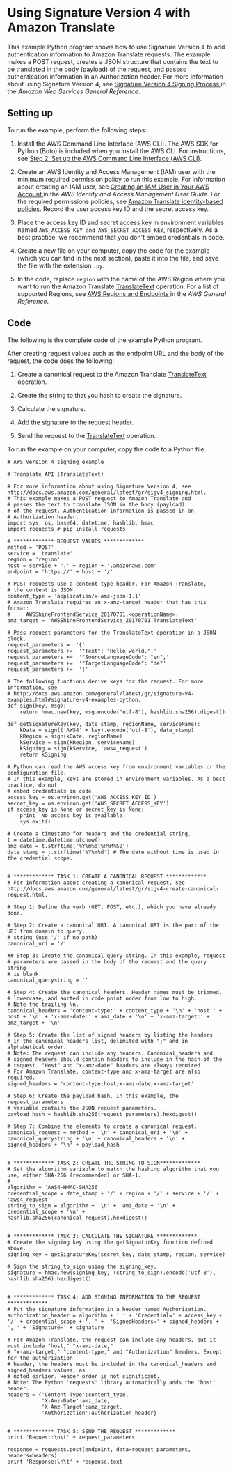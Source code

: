 # Using Signature Version 4 with Amazon Translate<a name="examples-sigv4"></a>

This example Python program shows how to use Signature Version 4 to add authentication information to Amazon Translate requests\. The example makes a POST request, creates a JSON structure that contains the text to be translated in the body \(payload\) of the request, and passes authentication information in an Authorization header\. For more information about using Signature Version 4, see [ Signature Version 4 Signing Process ](https://docs.aws.amazon.com/general/latest/gr/signature-version-4.html) in the *Amazon Web Services General Reference*\.

## Setting up<a name="examples-sig4-setting-up"></a>

To run the example, perform the following steps:

1. Install the AWS Command Line Interface \(AWS CLI\)\. The AWS SDK for Python \(Boto\) is included when you install the AWS CLI\. For instructions, see [Step 2: Set up the AWS Command Line Interface \(AWS CLI\)](setup-awscli.md)\.

1. Create an AWS Identity and Access Management \(IAM\) user with the minimum required permission policy to run this example\. For information about creating an IAM user, see [ Creating an IAM User in Your AWS Account ](https://docs.aws.amazon.com/IAM/latest/UserGuide/id_users_create.html) in the *AWS Identity and Access Management User Guide*\. For the required permissions policies, see [Amazon Translate identity\-based policies](security_iam_service-with-iam.md#access-control-managing-permissions)\. Record the user access key ID and the secret access key\.

1. Place the access key ID and secret access key in environment variables named `AWS_ACCESS_KEY and AWS_SECRET_ACCESS_KEY`, respectively\. As a best practice, we recommend that you don't embed credentials in code\.

1. Create a new file on your computer, copy the code for the example \(which you can find in the next section\), paste it into the file, and save the file with the extension `.py`\.

1. In the code, replace `region` with the name of the AWS Region where you want to run the Amazon Translate [TranslateText](https://docs.aws.amazon.com/translate/latest/APIReference/API_TranslateText.html) operation\. For a list of supported Regions, see [ AWS Regions and Endpoints ](https://docs.aws.amazon.com/general/latest/gr/rande.html#translate_region) in the *AWS General Reference*\. 

## Code<a name="example-sigv4-code"></a>

The following is the complete code of the example Python program\. 

After creating request values such as the endpoint URL and the body of the request, the code does the following:

1. Create a canonical request to the Amazon Translate [TranslateText](https://docs.aws.amazon.com/translate/latest/APIReference/API_TranslateText.html) operation\.

1. Create the string to that you hash to create the signature\.

1. Calculate the signature\.

1. Add the signature to the request header\.

1. Send the request to the [TranslateText](https://docs.aws.amazon.com/translate/latest/APIReference/API_TranslateText.html) operation\.

To run the example on your computer, copy the code to a Python file\.

```
# AWS Version 4 signing example

# Translate API (TranslateText)

# For more information about using Signature Version 4, see http://docs.aws.amazon.com/general/latest/gr/sigv4_signing.html.
# This example makes a POST request to Amazon Translate and 
# passes the text to translate JSON in the body (payload) 
# of the request. Authentication information is passed in an 
# Authorization header.
import sys, os, base64, datetime, hashlib, hmac
import requests # pip install requests

# ************* REQUEST VALUES *************
method = 'POST'
service = 'translate'
region = 'region'
host = service + '.' + region + '.amazonaws.com'
endpoint = 'https://' + host + '/'

# POST requests use a content type header. For Amazon Translate,
# the content is JSON.
content_type = 'application/x-amz-json-1.1'
# Amazon Translate requires an x-amz-target header that has this format:
#     AWSShineFrontendService_20170701.<operationName>.
amz_target = 'AWSShineFrontendService_20170701.TranslateText'

# Pass request parameters for the TranslateText operation in a JSON block.
request_parameters =  '{'
request_parameters +=  '"Text": "Hello world.",'
request_parameters +=  '"SourceLanguageCode": "en",'
request_parameters +=  '"TargetLanguageCode": "de"'
request_parameters +=  '}'

# The following functions derive keys for the request. For more information, see
# http://docs.aws.amazon.com/general/latest/gr/signature-v4-examples.html#signature-v4-examples-python.
def sign(key, msg):
    return hmac.new(key, msg.encode("utf-8"), hashlib.sha256).digest()

def getSignatureKey(key, date_stamp, regionName, serviceName):
    kDate = sign(('AWS4' + key).encode('utf-8'), date_stamp)
    kRegion = sign(kDate, regionName)
    kService = sign(kRegion, serviceName)
    kSigning = sign(kService, 'aws4_request')
    return kSigning

# Python can read the AWS access key from environment variables or the configuration file. 
# In this example, keys are stored in environment variables. As a best practice, do not 
# embed credentials in code.
access_key = os.environ.get('AWS_ACCESS_KEY_ID')
secret_key = os.environ.get('AWS_SECRET_ACCESS_KEY')
if access_key is None or secret_key is None:
    print 'No access key is available.'
    sys.exit()

# Create a timestamp for headers and the credential string.
t = datetime.datetime.utcnow()
amz_date = t.strftime('%Y%m%dT%H%M%SZ')
date_stamp = t.strftime('%Y%m%d') # The date without time is used in the credential scope.


# ************* TASK 1: CREATE A CANONICAL REQUEST *************
# For information about creating a canonical request, see http://docs.aws.amazon.com/general/latest/gr/sigv4-create-canonical-request.html.

# Step 1: Define the verb (GET, POST, etc.), which you have already done.

# Step 2: Create a canonical URI. A canonical URI is the part of the URI from domain to query. 
# string (use '/' if no path)
canonical_uri = '/'

## Step 3: Create the canonical query string. In this example, request
# parameters are passed in the body of the request and the query string
# is blank.
canonical_querystring = ''

# Step 4: Create the canonical headers. Header names must be trimmed,
# lowercase, and sorted in code point order from low to high.
# Note the trailing \n.
canonical_headers = 'content-type:' + content_type + '\n' + 'host:' + host + '\n' + 'x-amz-date:' + amz_date + '\n' + 'x-amz-target:' + amz_target + '\n'

# Step 5: Create the list of signed headers by listing the headers
# in the canonical_headers list, delimited with ";" and in alphabetical order.
# Note: The request can include any headers. Canonical_headers and
# signed_headers should contain headers to include in the hash of the
# request. "Host" and "x-amz-date" headers are always required.
# For Amazon Translate, content-type and x-amz-target are also required.
signed_headers = 'content-type;host;x-amz-date;x-amz-target'

# Step 6: Create the payload hash. In this example, the request_parameters
# variable contains the JSON request parameters.
payload_hash = hashlib.sha256(request_parameters).hexdigest()

# Step 7: Combine the elements to create a canonical request.
canonical_request = method + '\n' + canonical_uri + '\n' + canonical_querystring + '\n' + canonical_headers + '\n' + signed_headers + '\n' + payload_hash


# ************* TASK 2: CREATE THE STRING TO SIGN*************
# Set the algorithm variable to match the hashing algorithm that you use, either SHA-256 (recommended) or SHA-1. 
# 
algorithm = 'AWS4-HMAC-SHA256'
credential_scope = date_stamp + '/' + region + '/' + service + '/' + 'aws4_request'
string_to_sign = algorithm + '\n' +  amz_date + '\n' +  credential_scope + '\n' +  hashlib.sha256(canonical_request).hexdigest()


# ************* TASK 3: CALCULATE THE SIGNATURE *************
# Create the signing key using the getSignaturKey function defined above.
signing_key = getSignatureKey(secret_key, date_stamp, region, service)

# Sign the string_to_sign using the signing_key.
signature = hmac.new(signing_key, (string_to_sign).encode('utf-8'), hashlib.sha256).hexdigest()


# ************* TASK 4: ADD SIGNING INFORMATION TO THE REQUEST *************
# Put the signature information in a header named Authorization.
authorization_header = algorithm + ' ' + 'Credential=' + access_key + '/' + credential_scope + ', ' +  'SignedHeaders=' + signed_headers + ', ' + 'Signature=' + signature

# For Amazon Translate, the request can include any headers, but it must include "host," "x-amz-date,"
# "x-amz-target," "content-type," and "Authorization" headers. Except for the authorization
# header, the headers must be included in the canonical_headers and signed_headers values, as
# noted earlier. Header order is not significant.
# Note: The Python 'requests' library automatically adds the 'host' header.
headers = {'Content-Type':content_type,
           'X-Amz-Date':amz_date,
           'X-Amz-Target':amz_target,
           'Authorization':authorization_header}


# ************* TASK 5: SEND THE REQUEST *************
print 'Request:\n\t' + request_parameters

response = requests.post(endpoint, data=request_parameters, headers=headers)
print 'Response:\n\t' + response.text
```